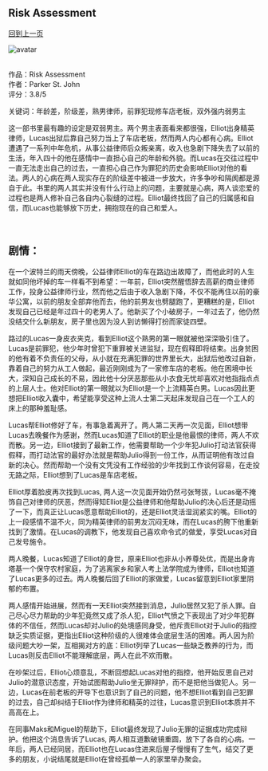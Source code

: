 ## Risk Assessment
[回到上一页](https://boheme13.github.io/Reviews/)  &nbsp;&nbsp;

![avatar](https://i.loli.net/2021/09/13/BdQhbzOIqaFoU6X.jpg)
<br>
<br>

作品：Risk Assessment <br>
作者：Parker St. John <br>
评分：3.8/5 <br>

关键词：年龄差，阶级差，熟男律师，前罪犯现修车店老板，双外强内弱男主

这一部书里最有趣的设定是双弱男主。两个男主表面看来都很强，Elliot出身精英律师，Lucas出狱后靠自己努力当上了车店老板，然而两人内心都有心病。Elliot遭遇了一系列中年危机，从事公益律师后众叛亲离，收入也急剧下降失去了以前的生活，年入四十的他在感情中一直担心自己的年龄和外貌。而Lucas在交往过程中一直无法走出自己的过去，一直担心自己作为罪犯的历史会影响Elliot对他的看法。两人的心病在两人现实存在的阶级差中被进一步放大，许多争吵和隔阂都是源自于此。书里的两人其实并没有什么行动上的问题，主要就是心病，两人谈恋爱的过程也是两人修补自己各自内心裂缝的过程。Elliot最终找回了自己的归属感和自信，而Lucas也能够放下历史，拥抱现在的自己和爱人。

<br>

## 剧情：
在一个波特兰的雨天傍晚，公益律师Elliot的车在路边出故障了，而他此时的人生就如同他坏掉的车一样看不到希望：一年前，Elliot突然醒悟辞去高薪的商业律师工作，投身公益律师行业，然而他之后由于收入急剧下降，不仅不能再住以前的豪华公寓，以前的朋友全部弃他而去，他的前男友也劈腿跑了，更糟糕的是，Elliot发现自己已经是年过四十的老男人了。他新买了个小破房子，一年过去了，他仍然没结交什么新朋友，房子里也因为没人到访懒得打扮而家徒四壁。

路过的Lucas一身皮衣夹克，看到Elliot这个熟男的第一眼就被他深深吸引住了。Lucas是前罪犯，他少年时曾犯下重罪被关进监狱，现在假释即将结束。出身贫困的他有着不负责任的父母，从小就在充满犯罪的世界里长大，出狱后他改过自新，靠着自己的努力从工人做起，最近刚刚成为了一家修车店的老板。他在困境中长大，深知自己成长的不易，因此他十分厌恶那些从小衣食无忧却喜欢对他指指点点的上层人士。他对Elliot的第一眼就以为Elliot是一个上流精英白男。Lucas因此更想把Elliot收入囊中，希望能享受这种上流人士第二天起床发现自己在一个工人的床上的那种羞耻感。

Lucas帮Elliot修好了车，有事急着离开了。两人第二天再一次见面，Elliot想带Lucas去晚餐作为感谢，然而Lucas知道了Elliot的职业是他最恨的律师，两人不欢而散。另一边，Elliot接到了最新工作，他需要帮助一个少年犯Julio打动法官获得假释，而打动法官的最好办法就是帮助Julio得到一份工作，从而证明他有改过自新的决心。然而帮助一个没有文凭没有工作经验的少年找到工作谈何容易，在走投无路之际，Elliot想到了Lucas是车店老板。

Elliot厚着脸皮再次找到Lucas, 两人这一次见面开始仍然弓张弩拔，Lucas毫不掩饰自己对律师的厌恶，然而得知Elliot是公益律师和他帮助Julio的决心后还是动摇了一下，而真正让Lucas愿意帮助Elliot的，还是Elliot灵活湿润紧实的嘴。Elliot的上一段感情不温不火，同为精英律师的前男友沉闷无味，而在Lucas的胯下他重新找到了激情。在Lucas的调教下，他发现自己喜欢命令式的做爱，享受Lucas对自己发号施令。

两人晚餐，Lucas知道了Elliot的身世，原来Elliot也非从小养尊处优，而是出身肯塔基一个保守农村家庭，为了逃离家乡和家人考上法学院成为律师，Elliot也知道了Lucas更多的过去。两人晚餐后回了Elliot的家做爱，Lucas留意到Elliot家里阴郁的布置。

两人感情开始进展，然而有一天Elliot突然接到消息，Julio居然又犯了杀人罪。自己尽心尽力帮助的少年犯竟然又成了杀人犯，Elliot气愤之下表现出了对少年犯群体的不信任，然而Lucas却对Julio的处境感同身受，他斥责Elliot对于Julio的指控缺乏实质证据，更指出Elliot这种阶级的人很难体会底层生活的困难。两人因为阶级问题大吵一架，互相揭对方的底：Elliot列举了Lucas一些缺乏教养的行为，而Lucas则反击Elliot不能理解底层，两人在此不欢而散。

在吵架过后，Elliot心烦意乱，不断回想起Lucas对他的指控，他开始反思自己对Julio的潜意识态度，开始试图帮助Julio坐无罪辩护，而不是把他当做犯人。另一边，Lucas在前老板的开导下也意识到了自己的问题，他不想Elliot看到自己犯罪的过去，自己却纠结于Elliot作为律师和精英的过往，Lucas意识到Elliot本质并不高高在上。

在同事Maks和Miguel的帮助下，Elliot最终发现了Julio无罪的证据成功完成辩护。他把这个消息告诉了Lucas, 两人相互道歉破镜重圆，放下了各自的心病。一年后，两人已经同居，而Elliot也在Lucas住进来后屋子慢慢有了生气，结交了更多的朋友，小说结尾就是Elliot在曾经孤单一人的家里举办聚会。